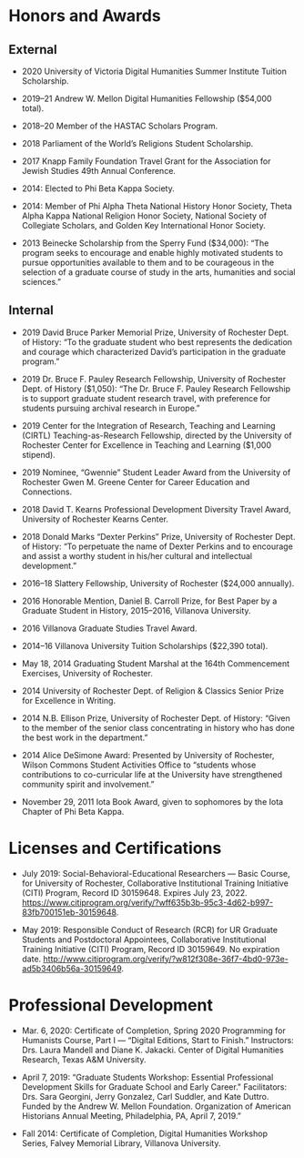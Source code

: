# Honors and Awards

## External ##
* 2020 University of Victoria Digital Humanities Summer Institute Tuition Scholarship. 

* 2019–21 Andrew W. Mellon Digital Humanities Fellowship ($54,000 total). 

* 2018–20 Member of the HASTAC Scholars Program. 

* 2018 Parliament of the World’s Religions Student Scholarship.

* 2017 Knapp Family Foundation Travel Grant for the Association for Jewish Studies 49th Annual Conference.  

* 2014: Elected to Phi Beta Kappa Society.

* 2014: Member of Phi Alpha Theta National History Honor Society, Theta Alpha Kappa National Religion Honor Society, National Society of Collegiate Scholars, and Golden Key International Honor Society.

* 2013 Beinecke Scholarship from the Sperry Fund ($34,000): “The program seeks to encourage and enable highly motivated students to pursue opportunities available to them and to be courageous in the selection of a graduate course of study in the arts, humanities and social sciences.”

## Internal ##
* 2019 David Bruce Parker Memorial Prize, University of Rochester Dept. of History: “To the graduate student who best represents the dedication and courage which characterized David’s participation in the graduate program.”

* 2019 Dr. Bruce F. Pauley Research Fellowship, University of Rochester Dept. of History ($1,050): “The Dr. Bruce F. Pauley Research Fellowship is to support graduate student research travel, with preference for students pursuing archival research in Europe.”

* 2019 Center for the Integration of Research, Teaching and Learning (CIRTL) Teaching-as-Research Fellowship, directed by the University of Rochester Center for Excellence in Teaching and Learning ($1,000 stipend). 

* 2019 Nominee, “Gwennie” Student Leader Award from the University of Rochester Gwen M. Greene Center for Career Education and Connections.

* 2018 David T. Kearns Professional Development Diversity Travel Award, University of Rochester Kearns Center. 

* 2018 Donald Marks “Dexter Perkins” Prize, University of Rochester Dept. of History: “To perpetuate the name of Dexter Perkins and to encourage and assist a worthy student in his/her cultural and intellectual development.” 

* 2016–18 Slattery Fellowship, University of Rochester ($24,000 annually). 

* 2016 Honorable Mention, Daniel B. Carroll Prize, for Best Paper by a Graduate Student in History, 2015–2016, Villanova University. 

* 2016 Villanova Graduate Studies Travel Award. 

* 2014–16 Villanova University Tuition Scholarships ($22,390 total).

* May 18, 2014 Graduating Student Marshal at the 164th Commencement Exercises, University of Rochester.

* 2014 University of Rochester Dept. of Religion & Classics Senior Prize for Excellence in Writing.

* 2014 N.B. Ellison Prize, University of Rochester Dept. of History: “Given to the member of the senior class concentrating in history who has done the best work in the department.”

* 2014 Alice DeSimone Award: Presented by University of Rochester, Wilson Commons Student Activities Office to “students whose contributions to co-curricular life at the University have strengthened community spirit and involvement.” 

* November 29, 2011	Iota Book Award, given to sophomores by the Iota Chapter of Phi Beta Kappa.

# Licenses and Certifications
* July 2019: Social-Behavioral-Educational Researchers — Basic Course, for University of Rochester, Collaborative Institutional Training Initiative (CITI) Program, Record ID 30159648. Expires July 23, 2022. https://www.citiprogram.org/verify/?wff635b3b-95c3-4d62-b997-83fb700151eb-30159648. 

* May 2019: Responsible Conduct of Research (RCR) for UR Graduate Students and Postdoctoral Appointees, Collaborative Institutional Training Initiative (CITI) Program, Record ID 30159649. No expiration date. http://www.citiprogram.org/verify/?w812f308e-36f7-4bd0-973e-ad5b3406b56a-30159649.

# Professional Development
* Mar. 6, 2020: Certificate of Completion, Spring 2020 Programming for Humanists Course, Part I — “Digital Editions, Start to Finish.” Instructors: Drs. Laura Mandell and Diane K. Jakacki. Center of Digital Humanities Research, Texas A&M University.

* April 7, 2019: “Graduate Students Workshop: Essential Professional Development Skills for Graduate School and Early Career." Facilitators: Drs. Sara Georgini, Jerry Gonzalez, Carl Suddler, and Kate Duttro. Funded by the Andrew W. Mellon Foundation. Organization of American Historians Annual Meeting, Philadelphia, PA, April 7, 2019.”

* Fall 2014: Certificate of Completion, Digital Humanities Workshop Series, Falvey Memorial Library, Villanova University.
